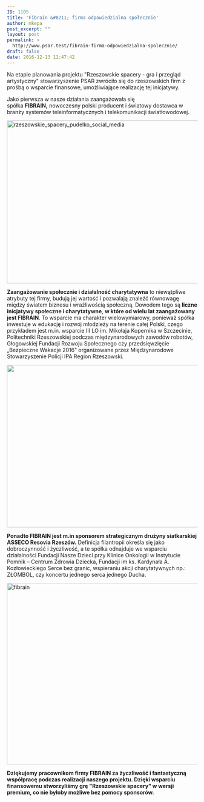 ```yaml
---
ID: 1105
title: 'Fibrain &#8211; firma odpowiedzialna społecznie'
author: mkepa
post_excerpt: ""
layout: post
permalink: >
  http://www.psar.test/fibrain-firma-odpowiedzialna-spolecznie/
draft: false
date: 2016-12-13 11:47:42
---
```

Na etapie planowania projektu "Rzeszowskie spacery - gra i przegląd artystyczny" stowarzyszenie PSAR zwróciło się do rzeszowskich firm z prośbą o wsparcie finansowe, umożliwiające realizację tej inicjatywy.

Jako pierwsza w nasze działania zaangażowała się spółka <strong>FIBRAIN,</strong> nowoczesny polski producent i światowy dostawca w branży systemów teleinformatycznych i telekomunikacji światłowodowej.

<a href="http://www.psar.test/wp-content/uploads/2016/12/Rzeszowskie_spacery_pudelko_social_media-1-e1481625034897.png"><img class="size-large wp-image-1106 aligncenter" src="http://dev-psar.pantheonsite.io/wp-content/uploads/2016/12/Rzeszowskie_spacery_pudelko_social_media-1-1024x687.png" alt="rzeszowskie_spacery_pudelko_social_media" width="640" height="429" /></a>

<strong>Zaangażowanie społecznie i działalność charytatywna</strong> to niewątpliwe atrybuty tej firmy, budują jej wartość i pozwalają znaleźć równowagę między światem biznesu i wrażliwością społeczną. Dowodem tego są <strong>liczne inicjatywy społeczne i charytatywne</strong>, <strong>w które od wielu lat zaangażowany jest FIBRAIN</strong>. To wsparcie ma charakter wielowymiarowy, ponieważ spółka inwestuje w edukację i rozwój młodzieży na terenie całej Polski, czego przykładem jest m.in. wsparcie III LO im. Mikołaja Kopernika w Szczecinie, Politechniki Rzeszowskiej podczas międzynarodowych zawodów robotów, Głogowskiej Fundacji Rozwoju Społecznego czy przedsięwzięcie „Bezpieczne Wakacje 2016” organizowane przez Międzynarodowe Stowarzyszenie Policji IPA Region Rzeszowski.

<a href="http://www.psar.test/wp-content/uploads/2016/12/fibrain1-e1481625171592.jpg"><img class="wp-image-1108 size-large aligncenter" src="http://dev-psar.pantheonsite.io/wp-content/uploads/2016/12/fibrain1-1024x684.jpg" width="640" height="428" /></a>

<strong>Ponadto FIBRAIN jest m.in sponsorem strategicznym drużyny siatkarskiej ASSECO Resovia Rzeszów.</strong> Definicja filantropii określa się jako dobroczynność i życzliwość, a te spółka odnajduje we wsparciu działalności Fundacji Nasze Dzieci przy Klinice Onkologii w Instytucie Pomnik – Centrum Zdrowia Dziecka, Fundacji im ks. Kardynała A. Kozłowieckiego Serce bez granic, wspieraniu akcji charytatywnych np.: ZŁOMBOL, czy koncertu jednego serca jednego Ducha.

<a href="http://www.psar.test/wp-content/uploads/2016/12/fibrain-e1481625182182.jpg"><img class="alignnone size-large wp-image-1107" src="http://dev-psar.pantheonsite.io/wp-content/uploads/2016/12/fibrain-1024x765.jpg" alt="fibrain" width="640" height="478" /></a>

<strong>Dziękujemy pracownikom firmy FIBRAIN za życzliwość i fantastyczną współpracę podczas realizacji naszego projektu. Dzięki wsparciu finansowemu stworzyliśmy grę "Rzeszowskie spacery" w wersji premium, co nie byłoby możliwe bez pomocy sponsorów.</strong>